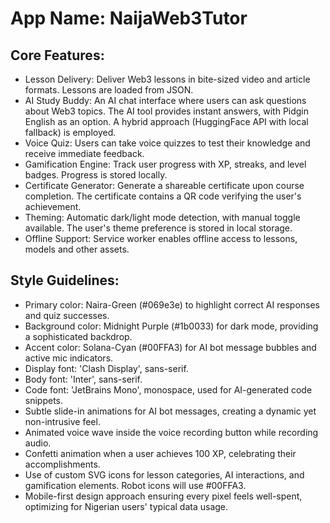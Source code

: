 # **App Name**: NaijaWeb3Tutor

## Core Features:

- Lesson Delivery: Deliver Web3 lessons in bite-sized video and article formats. Lessons are loaded from JSON.
- AI Study Buddy: An AI chat interface where users can ask questions about Web3 topics. The AI tool provides instant answers, with Pidgin English as an option. A hybrid approach (HuggingFace API with local fallback) is employed.
- Voice Quiz: Users can take voice quizzes to test their knowledge and receive immediate feedback.
- Gamification Engine: Track user progress with XP, streaks, and level badges. Progress is stored locally.
- Certificate Generator: Generate a shareable certificate upon course completion. The certificate contains a QR code verifying the user's achievement.
- Theming: Automatic dark/light mode detection, with manual toggle available. The user's theme preference is stored in local storage.
- Offline Support: Service worker enables offline access to lessons, models and other assets.

## Style Guidelines:

- Primary color: Naira-Green (#069e3e) to highlight correct AI responses and quiz successes.
- Background color: Midnight Purple (#1b0033) for dark mode, providing a sophisticated backdrop.
- Accent color: Solana-Cyan (#00FFA3) for AI bot message bubbles and active mic indicators.
- Display font: 'Clash Display', sans-serif.
- Body font: 'Inter', sans-serif.
- Code font: 'JetBrains Mono', monospace, used for AI-generated code snippets.
- Subtle slide-in animations for AI bot messages, creating a dynamic yet non-intrusive feel.
- Animated voice wave inside the voice recording button while recording audio.
- Confetti animation when a user achieves 100 XP, celebrating their accomplishments.
- Use of custom SVG icons for lesson categories, AI interactions, and gamification elements. Robot icons will use #00FFA3.
- Mobile-first design approach ensuring every pixel feels well-spent, optimizing for Nigerian users' typical data usage.